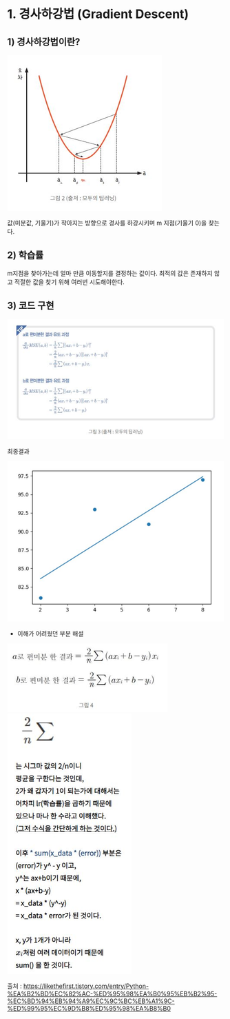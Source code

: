 # 1. 경사하강법 (Gradient Descent)


## 1) 경사하강법이란?

 <img src = '그림2.JPG'>
 
 값(미분값, 기울기)가 작아지는 방향으로 경사를 하강시키며 m 지점(기울기 0)을 찾는다.

## 2) 학습률

 m지점을 찾아가는데 얼마 만큼 이동할지를 결정하는 값이다.
최적의 값은 존재하지 않고 적절한 값을 찾기 위해 여러번 시도해야한다.

## 3) 코드 구현

 <img src = '그림3.JPG'>
 
최종결과

<img src = '그림6.JPG'>


 * 이해가 어려웠던 부분 해설

<img src = '그림4.JPG'>


<img src = '그림5.JPG'>

출처 : https://likethefirst.tistory.com/entry/Python-%EA%B2%BD%EC%82%AC-%ED%95%98%EA%B0%95%EB%B2%95-%EC%BD%94%EB%94%A9%EC%9C%BC%EB%A1%9C-%ED%99%95%EC%9D%B8%ED%95%98%EA%B8%B0